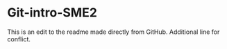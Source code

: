 # Git-intro-SME2
This is an edit to the readme made directly from GitHub.
Additional line for conflict.